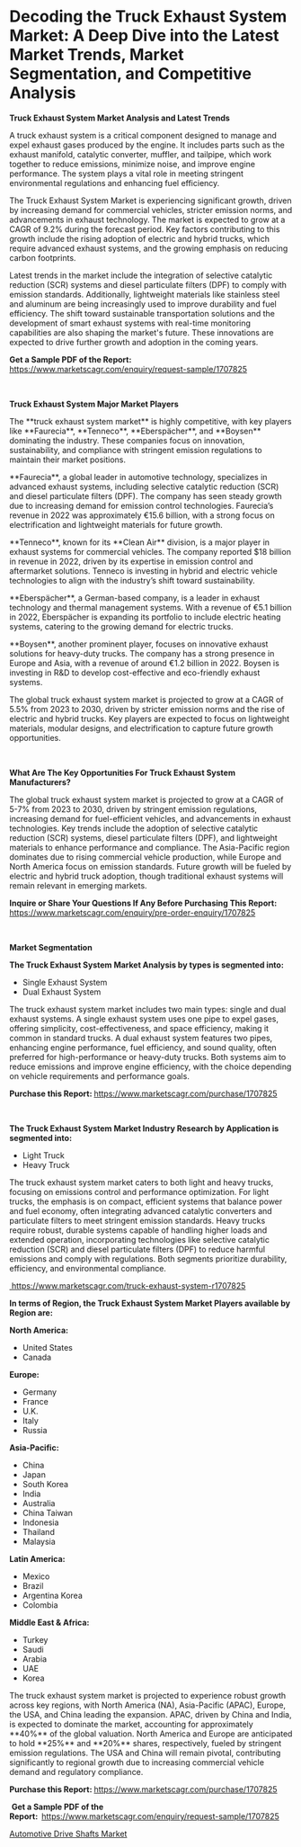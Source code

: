 <p><h1>Decoding the Truck Exhaust System Market: A Deep Dive into the Latest Market Trends, Market Segmentation, and Competitive Analysis</h1></p><p><strong>Truck Exhaust System Market Analysis and Latest Trends</strong></p>
<p><p>A truck exhaust system is a critical component designed to manage and expel exhaust gases produced by the engine. It includes parts such as the exhaust manifold, catalytic converter, muffler, and tailpipe, which work together to reduce emissions, minimize noise, and improve engine performance. The system plays a vital role in meeting stringent environmental regulations and enhancing fuel efficiency.</p><p>The Truck Exhaust System Market is experiencing significant growth, driven by increasing demand for commercial vehicles, stricter emission norms, and advancements in exhaust technology. The market is expected to grow at a CAGR of 9.2% during the forecast period. Key factors contributing to this growth include the rising adoption of electric and hybrid trucks, which require advanced exhaust systems, and the growing emphasis on reducing carbon footprints.</p><p>Latest trends in the market include the integration of selective catalytic reduction (SCR) systems and diesel particulate filters (DPF) to comply with emission standards. Additionally, lightweight materials like stainless steel and aluminum are being increasingly used to improve durability and fuel efficiency. The shift toward sustainable transportation solutions and the development of smart exhaust systems with real-time monitoring capabilities are also shaping the market's future. These innovations are expected to drive further growth and adoption in the coming years.</p></p>
<p><strong>Get a Sample PDF of the Report:&nbsp;</strong> <a href="https://www.marketscagr.com/enquiry/request-sample/1707825?utm_campaign=1895&utm_medium=2&utm_source=Github&utm_content=ia&utm_term=21012025&utm_id=truck-exhaust-system">https://www.marketscagr.com/enquiry/request-sample/1707825</a></p>
<p>&nbsp;</p>
<p><strong>Truck Exhaust System Major Market Players</strong></p>
<p><p>The **truck exhaust system market** is highly competitive, with key players like **Faurecia**, **Tenneco**, **Eberspächer**, and **Boysen** dominating the industry. These companies focus on innovation, sustainability, and compliance with stringent emission regulations to maintain their market positions.</p><p>**Faurecia**, a global leader in automotive technology, specializes in advanced exhaust systems, including selective catalytic reduction (SCR) and diesel particulate filters (DPF). The company has seen steady growth due to increasing demand for emission control technologies. Faurecia’s revenue in 2022 was approximately €15.6 billion, with a strong focus on electrification and lightweight materials for future growth.</p><p>**Tenneco**, known for its **Clean Air** division, is a major player in exhaust systems for commercial vehicles. The company reported $18 billion in revenue in 2022, driven by its expertise in emission control and aftermarket solutions. Tenneco is investing in hybrid and electric vehicle technologies to align with the industry’s shift toward sustainability.</p><p>**Eberspächer**, a German-based company, is a leader in exhaust technology and thermal management systems. With a revenue of €5.1 billion in 2022, Eberspächer is expanding its portfolio to include electric heating systems, catering to the growing demand for electric trucks.</p><p>**Boysen**, another prominent player, focuses on innovative exhaust solutions for heavy-duty trucks. The company has a strong presence in Europe and Asia, with a revenue of around €1.2 billion in 2022. Boysen is investing in R&D to develop cost-effective and eco-friendly exhaust systems.</p><p>The global truck exhaust system market is projected to grow at a CAGR of 5.5% from 2023 to 2030, driven by stricter emission norms and the rise of electric and hybrid trucks. Key players are expected to focus on lightweight materials, modular designs, and electrification to capture future growth opportunities.</p></p>
<p>&nbsp;</p>
<p><strong>What Are The Key Opportunities For Truck Exhaust System Manufacturers?</strong></p>
<p><p>The global truck exhaust system market is projected to grow at a CAGR of 5-7% from 2023 to 2030, driven by stringent emission regulations, increasing demand for fuel-efficient vehicles, and advancements in exhaust technologies. Key trends include the adoption of selective catalytic reduction (SCR) systems, diesel particulate filters (DPF), and lightweight materials to enhance performance and compliance. The Asia-Pacific region dominates due to rising commercial vehicle production, while Europe and North America focus on emission standards. Future growth will be fueled by electric and hybrid truck adoption, though traditional exhaust systems will remain relevant in emerging markets.</p></p>
<p><strong>Inquire or Share Your Questions If Any Before Purchasing This Report:</strong> <a href="https://www.marketscagr.com/enquiry/pre-order-enquiry/1707825?utm_campaign=1895&utm_medium=2&utm_source=Github&utm_content=ia&utm_term=21012025&utm_id=truck-exhaust-system">https://www.marketscagr.com/enquiry/pre-order-enquiry/1707825</a></p>
<p>&nbsp;</p>
<p><strong>Market Segmentation</strong></p>
<p><strong>The Truck Exhaust System Market Analysis by types is segmented into:</strong></p>
<p><ul><li>Single Exhaust System</li><li>Dual Exhaust System</li></ul></p>
<p><p>The truck exhaust system market includes two main types: single and dual exhaust systems. A single exhaust system uses one pipe to expel gases, offering simplicity, cost-effectiveness, and space efficiency, making it common in standard trucks. A dual exhaust system features two pipes, enhancing engine performance, fuel efficiency, and sound quality, often preferred for high-performance or heavy-duty trucks. Both systems aim to reduce emissions and improve engine efficiency, with the choice depending on vehicle requirements and performance goals.</p></p>
<p><strong>Purchase this Report:&nbsp;</strong><a href="https://www.marketscagr.com/purchase/1707825?utm_campaign=1895&utm_medium=2&utm_source=Github&utm_content=ia&utm_term=21012025&utm_id=truck-exhaust-system">https://www.marketscagr.com/purchase/1707825</a></p>
<p>&nbsp;</p>
<p><strong>The Truck Exhaust System Market Industry Research by Application is segmented into:</strong></p>
<p><ul><li>Light Truck</li><li>Heavy Truck</li></ul></p>
<p><p>The truck exhaust system market caters to both light and heavy trucks, focusing on emissions control and performance optimization. For light trucks, the emphasis is on compact, efficient systems that balance power and fuel economy, often integrating advanced catalytic converters and particulate filters to meet stringent emission standards. Heavy trucks require robust, durable systems capable of handling higher loads and extended operation, incorporating technologies like selective catalytic reduction (SCR) and diesel particulate filters (DPF) to reduce harmful emissions and comply with regulations. Both segments prioritize durability, efficiency, and environmental compliance.</p></p>
<p><a href="https://www.marketscagr.com/truck-exhaust-system-r1707825?utm_campaign=1895&utm_medium=2&utm_source=Github&utm_content=ia&utm_term=21012025&utm_id=truck-exhaust-system">&nbsp;https://www.marketscagr.com/truck-exhaust-system-r1707825</a></p>
<p><strong>In terms of Region, the Truck Exhaust System Market Players available by Region are:</strong></p>
<p>
    <p> <strong> North America: </strong>
        <ul>
            <li>United States</li>
            <li>Canada</li>
        </ul>
        </p> 
    <p> <strong> Europe: </strong>
        <ul>
            <li>Germany</li>
            <li>France</li>
            <li>U.K.</li>
            <li>Italy</li>
            <li>Russia</li>
        </ul>
        </p> 
    <p> <strong> Asia-Pacific: </strong>
        <ul>
            <li>China</li>
            <li>Japan</li>
            <li>South Korea</li>
            <li>India</li>
            <li>Australia</li>
            <li>China Taiwan</li>
            <li>Indonesia</li>
            <li>Thailand</li>
            <li>Malaysia</li>
        </ul>
        </p> 
    <p> <strong> Latin America: </strong>
        <ul>
            <li>Mexico</li>
            <li>Brazil</li>
            <li>Argentina Korea</li>
            <li>Colombia</li>
        </ul>
        </p> 
    <p> <strong> Middle East & Africa: </strong>
        <ul>
            <li>Turkey</li>
            <li>Saudi</li>
            <li>Arabia</li>
            <li>UAE</li>
            <li>Korea</li>
        </ul>
    </p>
    </p>
<p><p>The truck exhaust system market is projected to experience robust growth across key regions, with North America (NA), Asia-Pacific (APAC), Europe, the USA, and China leading the expansion. APAC, driven by China and India, is expected to dominate the market, accounting for approximately **40%** of the global valuation. North America and Europe are anticipated to hold **25%** and **20%** shares, respectively, fueled by stringent emission regulations. The USA and China will remain pivotal, contributing significantly to regional growth due to increasing commercial vehicle demand and regulatory compliance.</p></p>
<p><strong>Purchase this Report: </strong><a href="https://www.marketscagr.com/purchase/1707825?utm_campaign=1895&utm_medium=2&utm_source=Github&utm_content=ia&utm_term=21012025&utm_id=truck-exhaust-system">https://www.marketscagr.com/purchase/1707825</a></p>
<p>&nbsp;<strong>Get a Sample PDF of the Report:&nbsp;&nbsp;</strong><a href="https://www.marketscagr.com/enquiry/request-sample/1707825?utm_campaign=1895&utm_medium=2&utm_source=Github&utm_content=ia&utm_term=21012025&utm_id=truck-exhaust-system">https://www.marketscagr.com/enquiry/request-sample/1707825</a></p>
<p><strong></strong></p>
<p><p><a href="https://github.com/BryceTownsendr/Market-Research-Report-List-7/blob/main/automotive-drive-shafts-market.md?utm_campaign=1895&utm_medium=2&utm_source=Github&utm_content=ia&utm_term=21012025&utm_id=truck-exhaust-system">Automotive Drive Shafts Market</a></p></p>